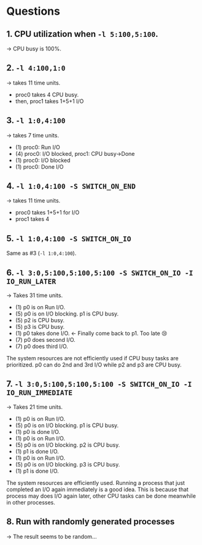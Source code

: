 # Questions

## 1. CPU utilization when `-l 5:100,5:100`.

-> CPU busy is 100%.

## 2. `-l 4:100,1:0`

-> takes 11 time units.
- proc0 takes 4 CPU busy.
- then, proc1 takes 1+5+1 I/O


## 3. `-l 1:0,4:100`

-> takes 7 time units.
- (1) proc0: Run I/O
- (4) proc0: I/O blocked, proc1: CPU busy->Done
- (1) proc0: I/O blocked
- (1) proc0: Done I/O

## 4. `-l 1:0,4:100 -S SWITCH_ON_END`

-> takes 11 time units.

- proc0 takes 1+5+1 for I/O
- proc1 takes 4

## 5. `-l 1:0,4:100 -S SWITCH_ON_IO`

Same as #3 (`-l 1:0,4:100`).

## 6. `-l 3:0,5:100,5:100,5:100 -S SWITCH_ON_IO -I IO_RUN_LATER`

-> Takes 31 time units.

- (1) p0 is on Run I/O.
- (5) p0 is on I/O blocking. p1 is CPU busy.
- (5) p2 is CPU busy.
- (5) p3 is CPU busy.
- (1) p0 takes done I/O. <- Finally come back to p1. Too late 😢
- (7) p0 does second I/O.
- (7) p0 does third I/O.

The system resources are not efficiently used if CPU busy tasks are prioritized.
p0 can do 2nd and 3rd I/O while p2 and p3 are CPU busy.

## 7. `-l 3:0,5:100,5:100,5:100 -S SWITCH_ON_IO -I IO_RUN_IMMEDIATE`

-> Takes 21 time units.

- (1) p0 is on Run I/O.
- (5) p0 is on I/O blocking. p1 is CPU busy.
- (1) p0 is done I/O.
- (1) p0 is on Run I/O.
- (5) p0 is on I/O blocking. p2 is CPU busy.
- (1) p1 is done I/O.
- (1) p0 is on Run I/O.
- (5) p0 is on I/O blocking. p3 is CPU busy.
- (1) p1 is done I/O.

The system resources are efficiently used.
Running a process that just completed an I/O again immediately is a good idea. This is because that process may does I/O again later, other CPU tasks can be done meanwhile in other processes.


## 8. Run with randomly generated processes

-> The result seems to be random...


